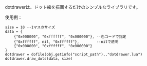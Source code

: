 dotdrawerは、ドット絵を描画するだけのシンプルなライブラリです。  

使用例：  
```
size = 10 --1マスのサイズ
data = {
	{"0x000000", "0xffffff", "0x000000"}, --色コードで指定
	{"0xffffff", nil, "0xffffff"},        --nilで透明
	{"0x000000", "0xffffff", "0x000000"}
}
dotdrawer = dofile(obj.getinfo("script_path").."dotdrawer.lua")
dotdrawer.draw_dots(data, size)
```
